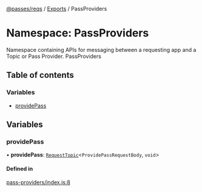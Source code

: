 [@passes/reqs](../README.md) / [Exports](../modules.md) / PassProviders

# Namespace: PassProviders

Namespace containing APIs for messaging between a requesting app and a Topic or Pass Provider.
 PassProviders

## Table of contents

### Variables

- [providePass](PassProviders.md#providepass)

## Variables

### providePass

• **providePass**: [`RequestTopic`](../classes/RequestTopic.md)\<`ProvidePassRequestBody`, `void`\>

#### Defined in

[pass-providers/index.js:8](https://github.com/passes-org/passes/blob/1776ea1/packages/reqs/src/pass-providers/index.js#L8)
